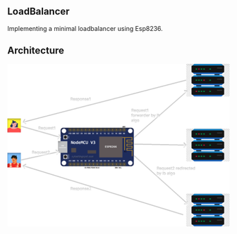 ## LoadBalancer
Implementing a minimal loadbalancer using Esp8236.

## Architecture
![archi](https://github.com/Aashish1-1-1/LoadBalancer/blob/main/images/archi.svg)
